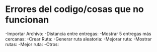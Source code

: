 # Errores del codigo/cosas que no funcionan

-Importar Archivo:
-Distancia entre entregas:
-Mostrar 5 entregas más cercanas:
-Crear Ruta:
-Generar ruta aleatoria:
-Mejorar ruta:
-Mostrar rutas:
-Mejor ruta:
-Otros:
